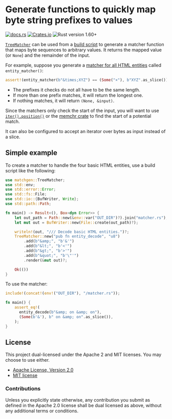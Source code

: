 # Generate functions to quickly map byte string prefixes to values

[![docs.rs](https://img.shields.io/docsrs/matchgen)][docs.rs]
[![Crates.io](https://img.shields.io/crates/v/matchgen)][crates.io]
![Rust version 1.60+](https://img.shields.io/badge/Rust%20version-1.60%2B-success)

[`TreeMatcher`] can be used from a [build script] to generate a matcher
function that maps byte sequences to arbitrary values. It returns the mapped
value (or `None`) and the remainder of the input.

For example, suppose you generate a [matcher for all HTML entities][htmlize]
called `entity_matcher()`:

```rust
assert!(entity_matcher(b"&times;XYZ") == (Some("×"), b"XYZ".as_slice()));
```

  * The prefixes it checks do not all have to be the same length.
  * If more than one prefix matches, it will return the longest one.
  * If nothing matches, it will return `(None, &input)`.

Since the matchers only check the start of the input, you will want to use
[`iter().position()`] or the [memchr crate][memchr] to find the start of a
potential match.

It can also be configured to accept an iterator over bytes as input instead of
a slice.

## Simple example

To create a matcher to handle the four basic HTML entities, use a build script
like the following:

```rust
use matchgen::TreeMatcher;
use std::env;
use std::error::Error;
use std::fs::File;
use std::io::{BufWriter, Write};
use std::path::Path;

fn main() -> Result<(), Box<dyn Error>> {
    let out_path = Path::new(&env::var("OUT_DIR")?).join("matcher.rs");
    let mut out = BufWriter::new(File::create(out_path)?);

    writeln!(out, "/// Decode basic HTML entities.")?;
    TreeMatcher::new("pub fn entity_decode", "u8")
        .add(b"&amp;", "b'&'")
        .add(b"&lt;", "b'<'")
        .add(b"&gt;", "b'>'")
        .add(b"&quot;", "b'\"'")
        .render(&mut out)?;

    Ok(())
}
```

To use the matcher:

```rust
include!(concat!(env!("OUT_DIR"), "/matcher.rs"));

fn main() {
    assert_eq!(
      entity_decode(b"&amp; on &amp; on"),
      (Some(b'&'), b" on &amp; on".as_slice()),
    );
}
```

## License

This project dual-licensed under the Apache 2 and MIT licenses. You may choose
to use either.

  * [Apache License, Version 2.0](LICENSE-APACHE)
  * [MIT license](LICENSE-MIT)

### Contributions

Unless you explicitly state otherwise, any contribution you submit as defined
in the Apache 2.0 license shall be dual licensed as above, without any
additional terms or conditions.

[docs.rs]: https://docs.rs/matchgen/latest/matchgen/
[crates.io]: https://crates.io/crates/matchgen
[`TreeMatcher`]: https://docs.rs/matchgen/latest/matchgen/struct.TreeMatcher.html
[build script]: https://doc.rust-lang.org/cargo/reference/build-scripts.html
[`iter().position()`]: https://doc.rust-lang.org/std/iter/trait.Iterator.html#method.position
[memchr]: http://docs.rs/memchr
[htmlize]: https://crates.io/crates/htmlize

